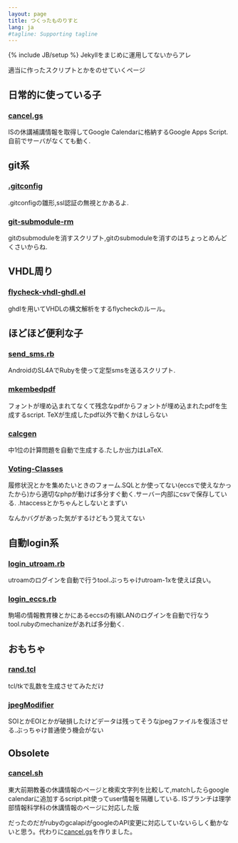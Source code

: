 ```yaml
---
layout: page
title: つくったものりすと
lang: ja
#tagline: Supporting tagline
---
```

{% include JB/setup %}
Jekyllをまじめに運用してないからアレ

適当に作ったスクリプトとかをのせていくページ

日常的に使っている子
--------------------

### [cancel.gs](https://gist.github.com/MasWag/4eadd5aa7c414dd415ad)
ISの休講補講情報を取得してGoogle Calendarに格納するGoogle Apps Script.自前でサーバがなくても動く.

git系
----------------------------------------

### [.gitconfig](https://gist.github.com/MasWag/4451236)
.gitconfigの雛形,ssl認証の無視とかあるよ.

### [git-submodule-rm](https://gist.github.com/MasWag/4255594)
gitのsubmoduleを消すスクリプト,gitのsubmoduleを消すのはちょっとめんどくさいからね.

VHDL周り
--------

### [flycheck-vhdl-ghdl.el](https://gist.github.com/MasWag/4b74f9ac8f1014a73246)
ghdlを用いてVHDLの構文解析をするflycheckのルール。

ほどほど便利な子
----------------------------------------

### [send_sms.rb](https://gist.github.com/MasWag/4664969)
AndroidのSL4AでRubyを使って定型smsを送るスクリプト.

### [mkembedpdf](https://gist.github.com/MasWag/5063181)
フォントが埋め込まれてなくて残念なpdfからフォントが埋め込まれたpdfを生成するscript.
TeXが生成したpdf以外で動くかはしらない

### [calcgen](https://github.com/MasWag/calcgen)
中1位の計算問題を自動で生成する.たしか出力はLaTeX.

### [Voting-Classes](https://github.com/MasWag/Voting-Classes)
履修状況とかを集めたいときのフォーム.SQLとか使ってない(eccsで使えなかったから)から適切なphpが動けば多分すぐ動く.サーバー内部にcsvで保存している. .htaccessとかちゃんとしないとまずい

なんかバグがあった気がするけどもう覚えてない

自動login系
----------------------------------------

### [login_utroam.rb](https://gist.github.com/MasWag/7699888)
utroamのログインを自動で行うtool.ぶっちゃけutroam-1xを使えば良い。

### [login_eccs.rb](https://gist.github.com/MasWag/4315659)
駒場の情報教育棟とかにあるeccsの有線LANのログインを自動で行なうtool.rubyのmechanizeがあれば多分動く.

おもちゃ
----------------------------------------

### [rand.tcl](https://gist.github.com/MasWag/5434425)
tcl/tkで乱数を生成させてみただけ

### [jpegModifier](https://github.com/MasWag/jpegModifier)
SOIとかEOIとかが破損したけどデータは残ってそうなjpegファイルを復活させる.ぶっちゃけ普通使う機会がない

Obsolete
--------

### [cancel.sh](https://github.com/MasWag/cancel.sh)
東大前期教養の休講情報のページと検索文字列を比較して,matchしたらgoogle calendarに追加するscript.pit使ってuser情報を隔離している.
ISブランチは理学部情報科学科の休講情報のページに対応した版

だったのだがrubyのgcalapiがgoogleのAPI変更に対応していないらしく動かないと思う。代わりに[cancel.gs](https://gist.github.com/MasWag/4eadd5aa7c414dd415ad)を作りました。
